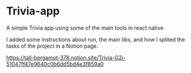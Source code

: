 # Trivia-app
A simple Trivia app using some of the main tools in react native

I added some instructions about run, the main libs, and how I splited the tasks of the project in a Notion page. 

https://tall-bergamot-378.notion.site/Trivia-G2i-51047ff47e9640c0b6dd5bd4e3f859a0


